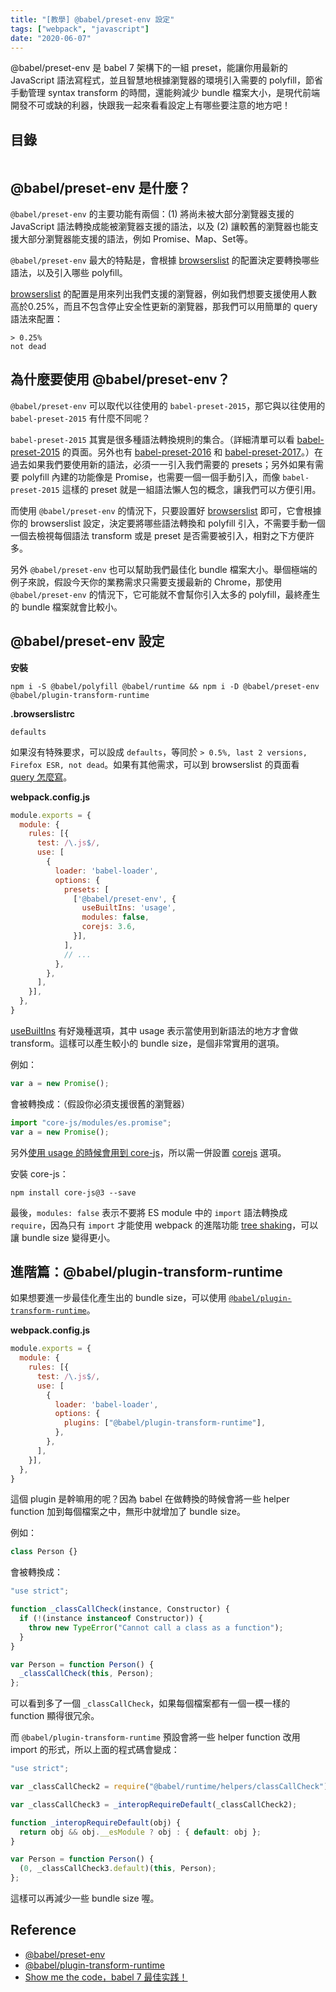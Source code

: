 ```yaml
---
title: "[教學] @babel/preset-env 設定"
tags: ["webpack", "javascript"]
date: "2020-06-07"
---
```


@babel/preset-env 是 babel 7 架構下的一組 preset，能讓你用最新的 JavaScript 語法寫程式，並且智慧地根據瀏覽器的環境引入需要的 polyfill，節省手動管理 syntax transform 的時間，還能夠減少 bundle 檔案大小，是現代前端開發不可或缺的利器，快跟我一起來看看設定上有哪些要注意的地方吧！

## 目錄

```toc
```

## @babel/preset-env 是什麼？

`@babel/preset-env` 的主要功能有兩個：(1) 將尚未被大部分瀏覽器支援的 JavaScript 語法轉換成能被瀏覽器支援的語法，以及 (2) 讓較舊的瀏覽器也能支援大部分瀏覽器能支援的語法，例如 Promise、Map、Set等。

`@babel/preset-env` 最大的特點是，會根據 [browserslist](https://github.com/browserslist/browserslist) 的配置決定要轉換哪些語法，以及引入哪些 polyfill。

[browserslist](https://github.com/browserslist/browserslist) 的配置是用來列出我們支援的瀏覽器，例如我們想要支援使用人數高於0.25%，而且不包含停止安全性更新的瀏覽器，那我們可以用簡單的 query 語法來配置：

```
> 0.25%
not dead
```

## 為什麼要使用 @babel/preset-env？

`@babel/preset-env` 可以取代以往使用的 `babel-preset-2015`，那它與以往使用的 `babel-preset-2015` 有什麼不同呢？

`babel-preset-2015` 其實是很多種語法轉換規則的集合。（詳細清單可以看 [babel-preset-2015](https://babeljs.io/docs/en/6.26.3/babel-preset-es2015) 的頁面。另外也有 [babel-preset-2016](https://babeljs.io/docs/en/6.26.3/babel-preset-es2016) 和 [babel-preset-2017](https://babeljs.io/docs/en/6.26.3/babel-preset-es2017)。）在過去如果我們要使用新的語法，必須一一引入我們需要的 presets；另外如果有需要 polyfill 內建的功能像是 Promise，也需要一個一個手動引入，而像 `babel-preset-2015` 這樣的 preset 就是一組語法懶人包的概念，讓我們可以方便引用。

而使用 `@babel/preset-env` 的情況下，只要設置好 [browserslist](https://github.com/browserslist/browserslist) 即可，它會根據你的 browserslist 設定，決定要將哪些語法轉換和 polyfill 引入，不需要手動一個一個去檢視每個語法 transform 或是 preset 是否需要被引入，相對之下方便許多。

另外 `@babel/preset-env` 也可以幫助我們最佳化 bundle 檔案大小。舉個極端的例子來說，假設今天你的業務需求只需要支援最新的 Chrome，那使用 `@babel/preset-env` 的情況下，它可能就不會幫你引入太多的 polyfill，最終產生的 bundle 檔案就會比較小。

## @babel/preset-env 設定

**安裝**

`npm i -S @babel/polyfill @babel/runtime && npm i -D @babel/preset-env @babel/plugin-transform-runtime`

**.browserslistrc**

```
defaults
```

如果沒有特殊要求，可以設成 `defaults`，等同於 `> 0.5%, last 2 versions, Firefox ESR, not dead`。如果有其他需求，可以到 browserslist 的頁面看 [query 怎麼寫](https://github.com/browserslist/browserslist#full-list)。

**webpack.config.js**

```JavaScript
module.exports = {
  module: {
    rules: [{
      test: /\.js$/,
      use: [
        {
          loader: 'babel-loader',
          options: {
            presets: [
              ['@babel/preset-env', {
                useBuiltIns: 'usage',
                modules: false,
                corejs: 3.6,
              }],
            ],
            // ...
          },
        },
      ],
    }],
  },
}
```

[useBuiltIns](https://babeljs.io/docs/en/babel-preset-env#usebuiltins) 有好幾種選項，其中 usage 表示當使用到新語法的地方才會做 transform。這樣可以產生較小的 bundle size，是個非常實用的選項。

例如：

```JavaScript
var a = new Promise();
```

會被轉換成：（假設你必須支援很舊的瀏覽器）

```JavaScript
import "core-js/modules/es.promise";
var a = new Promise();
```

另外[使用 usage 的時候會用到 core-js](https://babeljs.io/docs/en/babel-preset-env#usebuiltins)，所以需一併設置 [corejs](https://babeljs.io/docs/en/babel-preset-env#corejs) 選項。

安裝 core-js：

`npm install core-js@3 --save`

最後，`modules: false` 表示不要將 ES module 中的 `import` 語法轉換成 `require`，因為只有 `import` 才能使用 webpack 的進階功能 [tree shaking](https://webpack.js.org/guides/tree-shaking/)，可以讓 bundle size 變得更小。

## 進階篇：@babel/plugin-transform-runtime

如果想要進一步最佳化產生出的 bundle size，可以使用 [`@babel/plugin-transform-runtime`](https://babeljs.io/docs/en/babel-plugin-transform-runtime)。

**webpack.config.js**

```JavaScript
module.exports = {
  module: {
    rules: [{
      test: /\.js$/,
      use: [
        {
          loader: 'babel-loader',
          options: {
            plugins: ["@babel/plugin-transform-runtime"],
          },
        },
      ],
    }],
  },
}
```

這個 plugin 是幹嘛用的呢？因為 babel 在做轉換的時候會將一些 helper function 加到每個檔案之中，無形中就增加了 bundle size。

例如：

```JavaScript
class Person {}
```

會被轉換成：

```JavaScript
"use strict";

function _classCallCheck(instance, Constructor) {
  if (!(instance instanceof Constructor)) {
    throw new TypeError("Cannot call a class as a function");
  }
}

var Person = function Person() {
  _classCallCheck(this, Person);
};
```

可以看到多了一個 `_classCallCheck`，如果每個檔案都有一個一模一樣的 function 顯得很冗余。

而 `@babel/plugin-transform-runtime` 預設會將一些 helper function 改用 import 的形式，所以上面的程式碼會變成：

```JavaScript
"use strict";

var _classCallCheck2 = require("@babel/runtime/helpers/classCallCheck");

var _classCallCheck3 = _interopRequireDefault(_classCallCheck2);

function _interopRequireDefault(obj) {
  return obj && obj.__esModule ? obj : { default: obj };
}

var Person = function Person() {
  (0, _classCallCheck3.default)(this, Person);
};
```

這樣可以再減少一些 bundle size 喔。

## Reference

* [@babel/preset-env](https://babeljs.io/docs/en/babel-preset-env)
* [@babel/plugin-transform-runtime](https://babeljs.io/docs/en/babel-plugin-transform-runtime)
* [Show me the code，babel 7 最佳实践！](https://github.com/SunshowerC/blog/issues/5)
